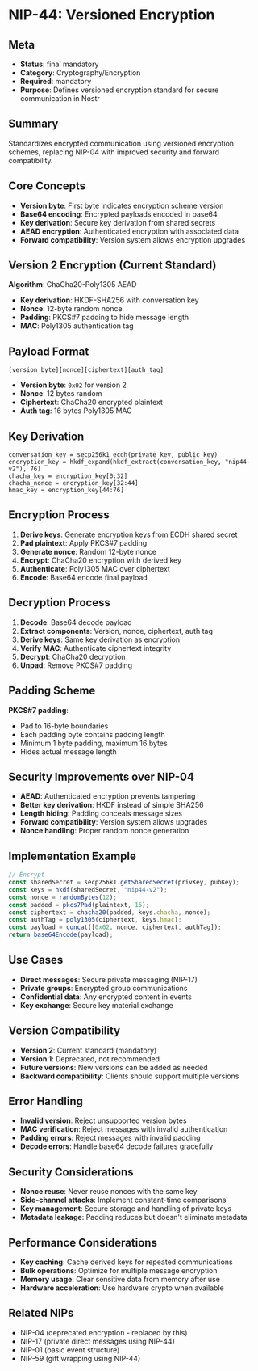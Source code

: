 # NIP-44: Versioned Encryption

## Meta
- **Status**: final mandatory
- **Category**: Cryptography/Encryption
- **Required**: mandatory
- **Purpose**: Defines versioned encryption standard for secure communication in Nostr

## Summary
Standardizes encrypted communication using versioned encryption schemes, replacing NIP-04 with improved security and forward compatibility.

## Core Concepts
- **Version byte**: First byte indicates encryption scheme version
- **Base64 encoding**: Encrypted payloads encoded in base64
- **Key derivation**: Secure key derivation from shared secrets
- **AEAD encryption**: Authenticated encryption with associated data
- **Forward compatibility**: Version system allows encryption upgrades

## Version 2 Encryption (Current Standard)
**Algorithm**: ChaCha20-Poly1305 AEAD
- **Key derivation**: HKDF-SHA256 with conversation key
- **Nonce**: 12-byte random nonce
- **Padding**: PKCS#7 padding to hide message length
- **MAC**: Poly1305 authentication tag

## Payload Format
```
[version_byte][nonce][ciphertext][auth_tag]
```
- **Version byte**: `0x02` for version 2
- **Nonce**: 12 bytes random
- **Ciphertext**: ChaCha20 encrypted plaintext
- **Auth tag**: 16 bytes Poly1305 MAC

## Key Derivation
```
conversation_key = secp256k1_ecdh(private_key, public_key)
encryption_key = hkdf_expand(hkdf_extract(conversation_key, "nip44-v2"), 76)
chacha_key = encryption_key[0:32]
chacha_nonce = encryption_key[32:44]
hmac_key = encryption_key[44:76]
```

## Encryption Process
1. **Derive keys**: Generate encryption keys from ECDH shared secret
2. **Pad plaintext**: Apply PKCS#7 padding
3. **Generate nonce**: Random 12-byte nonce
4. **Encrypt**: ChaCha20 encryption with derived key
5. **Authenticate**: Poly1305 MAC over ciphertext
6. **Encode**: Base64 encode final payload

## Decryption Process
1. **Decode**: Base64 decode payload
2. **Extract components**: Version, nonce, ciphertext, auth tag
3. **Derive keys**: Same key derivation as encryption
4. **Verify MAC**: Authenticate ciphertext integrity
5. **Decrypt**: ChaCha20 decryption
6. **Unpad**: Remove PKCS#7 padding

## Padding Scheme
**PKCS#7 padding**:
- Pad to 16-byte boundaries
- Each padding byte contains padding length
- Minimum 1 byte padding, maximum 16 bytes
- Hides actual message length

## Security Improvements over NIP-04
- **AEAD**: Authenticated encryption prevents tampering
- **Better key derivation**: HKDF instead of simple SHA256
- **Length hiding**: Padding conceals message sizes
- **Forward compatibility**: Version system allows upgrades
- **Nonce handling**: Proper random nonce generation

## Implementation Example
```javascript
// Encrypt
const sharedSecret = secp256k1.getSharedSecret(privKey, pubKey);
const keys = hkdf(sharedSecret, "nip44-v2");
const nonce = randomBytes(12);
const padded = pkcs7Pad(plaintext, 16);
const ciphertext = chacha20(padded, keys.chacha, nonce);
const authTag = poly1305(ciphertext, keys.hmac);
const payload = concat([0x02, nonce, ciphertext, authTag]);
return base64Encode(payload);
```

## Use Cases
- **Direct messages**: Secure private messaging (NIP-17)
- **Private groups**: Encrypted group communications
- **Confidential data**: Any encrypted content in events
- **Key exchange**: Secure key material exchange

## Version Compatibility
- **Version 2**: Current standard (mandatory)
- **Version 1**: Deprecated, not recommended
- **Future versions**: New versions can be added as needed
- **Backward compatibility**: Clients should support multiple versions

## Error Handling
- **Invalid version**: Reject unsupported version bytes
- **MAC verification**: Reject messages with invalid authentication
- **Padding errors**: Reject messages with invalid padding
- **Decode errors**: Handle base64 decode failures gracefully

## Security Considerations
- **Nonce reuse**: Never reuse nonces with the same key
- **Side-channel attacks**: Implement constant-time comparisons
- **Key management**: Secure storage and handling of private keys
- **Metadata leakage**: Padding reduces but doesn't eliminate metadata

## Performance Considerations
- **Key caching**: Cache derived keys for repeated communications
- **Bulk operations**: Optimize for multiple message encryption
- **Memory usage**: Clear sensitive data from memory after use
- **Hardware acceleration**: Use hardware crypto when available

## Related NIPs
- NIP-04 (deprecated encryption - replaced by this)
- NIP-17 (private direct messages using NIP-44)
- NIP-01 (basic event structure)
- NIP-59 (gift wrapping using NIP-44) 
